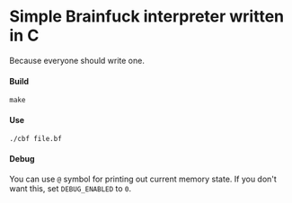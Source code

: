 Simple Brainfuck interpreter written in C
=========================================

Because everyone should write one.

#### Build

```
make
```

#### Use
```
./cbf file.bf
```

#### Debug
You can use `@` symbol for printing out current memory state. If you don't want this, set `DEBUG_ENABLED` to `0`.
